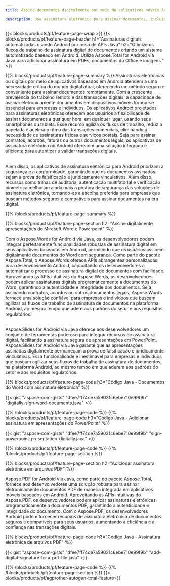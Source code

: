 ```yaml
---
title: Assine documentos digitalmente por meio de aplicativos móveis Android 

description: Use assinatura eletrônica para assinar documentos, incluindo Microsoft Word, Excel, PowerPoint, PDF e imagens por meio do aplicativo Mobile Android. Adicione assinatura eletrônica on-line via aplicativo.
---
```


{{< blocks/products/pf/feature-page-wrap >}}
{{< blocks/products/pf/feature-page-header h1="Assinaturas digitais automatizadas usando Android por meio de APIs Java" h2="Otimize os fluxos de trabalho de assinatura digital de documentos criando um sistema automatizado baseado em Android. Utilize Aspose.Total for Android via Java para adicionar assinatura em PDFs, documentos do Office e imagens." >}}

{{% blocks/products/pf/feature-page-summary %}}
Assinaturas eletrônicas ou digitais por meio de aplicativos baseados em Android atendem a uma necessidade crítica do mundo digital atual, oferecendo um método seguro e conveniente para assinar documentos remotamente. Com a crescente prevalência do trabalho remoto e das transações digitais, a capacidade de assinar eletronicamente documentos em dispositivos móveis tornou-se essencial para empresas e indivíduos. Os aplicativos Android projetados para assinaturas eletrônicas oferecem aos usuários a flexibilidade de assinar documentos a qualquer hora, em qualquer lugar, usando seus smartphones ou tablets. Esse recurso agiliza os fluxos de trabalho, reduz a papelada e acelera o ritmo das transações comerciais, eliminando a necessidade de assinaturas físicas e serviços postais. Seja para assinar contratos, acordos, faturas ou outros documentos legais, os aplicativos de assinatura eletrônica no Android oferecem uma solução integrada e eficiente para autenticar e validar transações digitais. <br /><br />

Além disso, os aplicativos de assinatura eletrônica para Android priorizam a segurança e a conformidade, garantindo que os documentos assinados sejam à prova de falsificação e juridicamente vinculativos. Além disso, recursos como trilhas de auditoria, autenticação multifatorial e verificação biométrica melhoram ainda mais a postura de segurança das soluções de assinatura eletrônica, tornando-as a escolha preferida para empresas que buscam métodos seguros e compatíveis para assinar documentos na era digital. 

{{% /blocks/products/pf/feature-page-summary  %}}

{{% blocks/products/pf/feature-page-section  h2="Assine digitalmente apresentações do Mirosoft Word e Powerpoint" %}}

Com o Aspose.Words for Android via Java, os desenvolvedores podem integrar perfeitamente funcionalidades robustas de assinatura digital em seus aplicativos baseados em Android, permitindo que os usuários assinem digitalmente documentos do Word com segurança. Como parte do pacote Aspose.Total, o Aspose.Words oferece APIs abrangentes personalizadas para desenvolvimento Android, capacitando os desenvolvedores a automatizar o processo de assinatura digital de documentos com facilidade. Aproveitando as APIs intuitivas do Aspose.Words, os desenvolvedores podem aplicar assinaturas digitais programaticamente a documentos do Word, garantindo a autenticidade e integridade dos documentos. Seja assinando contratos, acordos ou outros documentos legais, Aspose.Words fornece uma solução confiável para empresas e indivíduos que buscam agilizar os fluxos de trabalho de assinatura de documentos na plataforma Android, ao mesmo tempo que adere aos padrões do setor e aos requisitos regulatórios.<br /><br />

Aspose.Slides for Android via Java oferece aos desenvolvedores um conjunto de ferramentas poderoso para integrar recursos de assinatura digital, facilitando a assinatura segura de apresentações em PowerPoint. Aspose.Slides for Android via Java garante que as apresentações assinadas digitalmente permaneçam à prova de falsificação e juridicamente vinculativas. Essa funcionalidade é inestimável para empresas e indivíduos que buscam agilizar seus fluxos de trabalho de assinatura de documentos na plataforma Android, ao mesmo tempo em que aderem aos padrões do setor e aos requisitos regulatórios.

{{% blocks/products/pf/feature-page-code h3="Código Java - Documentos do Word com assinatura eletrônica" %}}

{{< gist "aspose-com-gists" "dfee7ff74de7a59021c6ebe710e99f9b" "digitally-sign-word-documents.java" >}}

{{% /blocks/products/pf/feature-page-code  %}}
{{% blocks/products/pf/feature-page-code h3="Código Java - Adicionar assinatura em apresentações do PowerPoint" %}}

{{< gist "aspose-com-gists" "dfee7ff74de7a59021c6ebe710e99f9b" "sign-powerpoint-presentation-digitally.java" >}}

{{% /blocks/products/pf/feature-page-code  %}}
{{% /blocks/products/pf/feature-page-section %}}

{{% blocks/products/pf/feature-page-section  h2="Adicionar assinatura eletrônica em arquivos PDF" %}}

Aspose.PDF for Android via Java, como parte do pacote Aspose.Total, fornece aos desenvolvedores uma solução robusta para assinar eletronicamente documentos PDF de maneira integrada em aplicativos móveis baseados em Android. Aproveitando as APIs intuitivas do Aspose.PDF, os desenvolvedores podem aplicar assinaturas eletrônicas programaticamente a documentos PDF, garantindo a autenticidade e integridade do documento. Com o Aspose.PDF, os desenvolvedores Android podem fornecer recursos de assinatura eletrônica de documentos seguros e compatíveis para seus usuários, aumentando a eficiência e a confiança nas transações digitais.

{{% blocks/products/pf/feature-page-code h3="Código Java - Assinatura eletrônica de arquivos PDF" %}}

{{< gist "aspose-com-gists" "dfee7ff74de7a59021c6ebe710e99f9b" "add-digital-signature-to-a-pdf-file.java" >}}

{{% /blocks/products/pf/feature-page-code  %}}
{{% /blocks/products/pf/feature-page-section %}}
{{< blocks/products/pf/agp/other-autogen-total-feature>}}